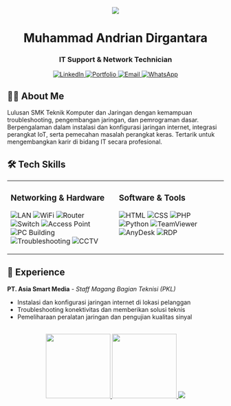 <!-- Profile dengan tema biru gelap, simpel, dan profesional -->
<div align="center">
  <img src="https://capsule-render.vercel.app/api?type=waving&color=0A2647&height=150&section=header" />
  
  # Muhammad Andrian Dirgantara
  ### IT Support & Network Technician

  <p>
    <a href="https://linkedin.com/in/muhammadandrian88" target="_blank">
      <img src="https://img.shields.io/badge/LinkedIn-0077B5?style=for-the-badge&logo=linkedin&logoColor=white" alt="LinkedIn" />
    </a>
    <a href="https://andev404.github.io/portofolio/" target="_blank">
      <img src="https://img.shields.io/badge/Portfolio-255E9C?style=for-the-badge&logo=About.me&logoColor=white" alt="Portfolio" />
    </a>
    <a href="mailto:muhantara08@gmail.com">
      <img src="https://img.shields.io/badge/Email-D14836?style=for-the-badge&logo=gmail&logoColor=white" alt="Email" />
    </a>
    <a href="https://wa.me/6283184568023">
      <img src="https://img.shields.io/badge/WhatsApp-25D366?style=for-the-badge&logo=whatsapp&logoColor=white" alt="WhatsApp" />
    </a>
  </p>
</div>

## 👨‍💻 About Me
Lulusan SMK Teknik Komputer dan Jaringan dengan kemampuan troubleshooting, pengembangan jaringan, dan pemrograman dasar. Berpengalaman dalam instalasi dan konfigurasi jaringan internet, integrasi perangkat IoT, serta pemecahan masalah perangkat keras. Tertarik untuk mengembangkan karir di bidang IT secara profesional.

## 🛠️ Tech Skills

<table>
  <tr>
    <td valign="top" width="50%">
      <h3>Networking & Hardware</h3>
      <p>
        <img src="https://img.shields.io/badge/LAN-0A2647?style=flat-square" alt="LAN" />
        <img src="https://img.shields.io/badge/WiFi-0A2647?style=flat-square" alt="WiFi" />
        <img src="https://img.shields.io/badge/Router-0A2647?style=flat-square" alt="Router" />
        <img src="https://img.shields.io/badge/Switch-0A2647?style=flat-square" alt="Switch" />
        <img src="https://img.shields.io/badge/Access_Point-0A2647?style=flat-square" alt="Access Point" />
        <img src="https://img.shields.io/badge/PC_Building-0A2647?style=flat-square" alt="PC Building" />
        <img src="https://img.shields.io/badge/Troubleshooting-0A2647?style=flat-square" alt="Troubleshooting" />
        <img src="https://img.shields.io/badge/CCTV-0A2647?style=flat-square" alt="CCTV" />
      </p>
    </td>
    <td valign="top" width="50%">
      <h3>Software & Tools</h3>
      <p>
        <img src="https://img.shields.io/badge/HTML-E34F26?style=flat-square&logo=html5&logoColor=white" alt="HTML" />
        <img src="https://img.shields.io/badge/CSS-1572B6?style=flat-square&logo=css3&logoColor=white" alt="CSS" />
        <img src="https://img.shields.io/badge/PHP-777BB4?style=flat-square&logo=php&logoColor=white" alt="PHP" />
        <img src="https://img.shields.io/badge/Python-3776AB?style=flat-square&logo=python&logoColor=white" alt="Python" />
        <img src="https://img.shields.io/badge/TeamViewer-0E8EE9?style=flat-square&logo=teamviewer&logoColor=white" alt="TeamViewer" />
        <img src="https://img.shields.io/badge/AnyDesk-EF443B?style=flat-square&logo=anydesk&logoColor=white" alt="AnyDesk" />
        <img src="https://img.shields.io/badge/RDP-0078D7?style=flat-square&logo=microsoft&logoColor=white" alt="RDP" />
      </p>
    </td>
  </tr>
</table>

## 💼 Experience
**PT. Asia Smart Media** - *Staff Magang Bagian Teknisi (PKL)*
- Instalasi dan konfigurasi jaringan internet di lokasi pelanggan
- Troubleshooting konektivitas dan memberikan solusi teknis
- Pemeliharaan peralatan jaringan dan pengujian kualitas sinyal

<div align="center">
  <br>
  <a href="https://github.com/andev404">
    <img height="150em" src="https://github-readme-stats.vercel.app/api?username=andev404&show_icons=true&theme=algolia&include_all_commits=true&count_private=true" />
    <img height="150em" src="https://github-readme-stats.vercel.app/api/top-langs/?username=andev404&layout=compact&langs_count=7&theme=algolia" />
  </a>
  <img src="https://capsule-render.vercel.app/api?type=waving&color=0A2647&height=100&section=footer" />
</div>
